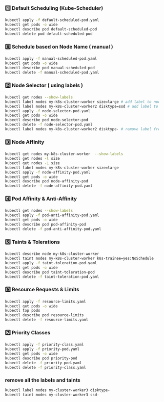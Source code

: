 

### 1️⃣ Default Scheduling (Kube-Scheduler)

```bash
kubectl apply -f default-scheduled-pod.yaml
kubectl get pods -o wide
kubectl describe pod default-scheduled-pod
kubectl delete pod default-scheduled-pod
```

### 8️⃣ Schedule based on Node Name ( manual )

```bash
kubectl apply -f manual-scheduled-pod.yaml
kubectl get pods -o wide
kubectl describe pod manual-scheduled-pod
kubectl delete -f manual-scheduled-pod.yaml
```

### 2️⃣ Node Selector ( using labels )
```bash
kubectl get nodes --show-labels
kubectl label nodes my-k8s-cluster-worker size=large # add label to node
kubectl label nodes my-k8s-cluster-worker2 disktype=ssd # add label to node
kubectl apply -f node-selector-pod.yaml
kubectl get pods -o wide
kubectl describe pod node-selector-pod
kubectl delete -f node-selector-pod.yaml
kubectl label nodes my-k8s-cluster-worker2 disktype- # remove label from node
```


### 3️⃣ Node Affinity

```bash
kubectl get nodes my-k8s-cluster-worker  --show-labels
kubectl get nodes -l size
kubectl get nodes -L size
kubectl label nodes my-k8s-cluster-worker size=large
kubectl apply -f node-affinity-pod.yaml
kubectl get pods -o wide
kubectl describe pod node-affinity-pod
kubectl delete -f node-affinity-pod.yaml
```

### 4️⃣ Pod Affinity & Anti-Affinity


```bash
kubectl get nodes --show-labels
kubectl apply -f pod-anti-affinity-pod.yaml
kubectl get pods -o wide
kubectl describe pod pod-affinity-pod
kubectl delete -f pod-anti-affinity-pod.yaml
```

### 5️⃣ Taints & Tolerations

```bash
kubectl describe node my-k8s-cluster-worker
kubectl taint nodes my-k8s-cluster-worker k8s-trainee=yes:NoSchedule
kubectl apply -f taint-toleration-pod.yaml
kubectl get pods -o wide
kubectl describe pod taint-toleration-pod
kubectl delete -f taint-toleration-pod.yaml
```



### 6️⃣ Resource Requests & Limits

```bash
kubectl apply -f resource-limits.yaml
kubectl get pods -o wide
kubectl top pods
kubectl describe pod resource-limits
kubectl delete -f resource-limits.yaml

```


### 7️⃣ Priority Classes

```bash
kubectl apply -f priority-class.yaml
kubectl apply -f priority-pod.yaml
kubectl get pods -o wide
kubectl describe pod priority-pod
kubectl delete -f priority-pod.yaml
kubectl delete -f priority-class.yaml
```


### remove all the labels and taints

```bash
kubectl label nodes my-cluster-worker3 disktype-
kubectl taint nodes my-cluster-worker3 ssd-
```

